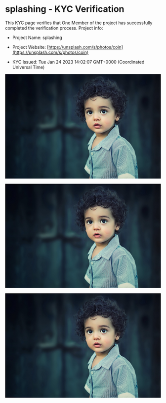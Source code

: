 # splashing - KYC Verification
		


This KYC page verifies that One Member of the project has successfully completed the verification process. Project info:
		


- Project Name: splashing
		

- Project Website: [https://unsplash.com/s/photos/coin](https://unsplash.com/s/photos/coin)
		

- KYC Issued: Tue Jan 24 2023 14:02:07 GMT+0000 (Coordinated Universal Time)
		


![This is an face image](./personFace.png)
		

![This is an cnic image](./cnicImage.png)
		

![This is an passport image](./passportImage.png)
	